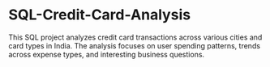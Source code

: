 # SQL-Credit-Card-Analysis
This SQL project analyzes credit card transactions across various cities and card types in India. The analysis focuses on user spending patterns, trends across expense types, and interesting business questions.
